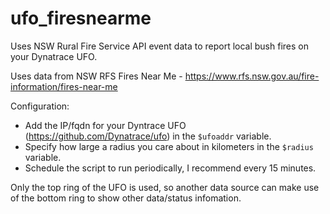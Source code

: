 # ufo_firesnearme
Uses NSW Rural Fire Service API event data to report local bush fires on your Dynatrace UFO.

Uses data from NSW RFS Fires Near Me - https://www.rfs.nsw.gov.au/fire-information/fires-near-me

Configuration:
  * Add the IP/fqdn for your Dyntrace UFO (https://github.com/Dynatrace/ufo) in the ``$ufoaddr`` variable.
  * Specify how large a radius you care about in kilometers in the ``$radius`` variable.
  * Schedule the script to run periodically, I recommend every 15 minutes.

Only the top ring of the UFO is used, so another data source can make use of the bottom ring to show other data/status infomation.
